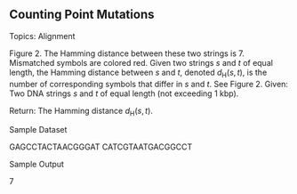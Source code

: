 ## Counting Point Mutations

Topics: Alignment

Figure 2. The Hamming distance between these two strings is 7. Mismatched symbols are colored red. Given two strings $s$ and $t$ of equal length, the Hamming distance between $s$ and $t$, denoted $d_{\mathrm{H}}(s, t)$, is the number of corresponding symbols that differ in $s$ and $t$. See Figure 2. Given: Two DNA strings $s$ and $t$ of equal length (not exceeding 1 kbp). 

 Return: The Hamming distance $d_{\mathrm{H}}(s, t)$. 

 Sample Dataset 

 GAGCCTACTAACGGGAT CATCGTAATGACGGCCT 

 Sample Output 

 7